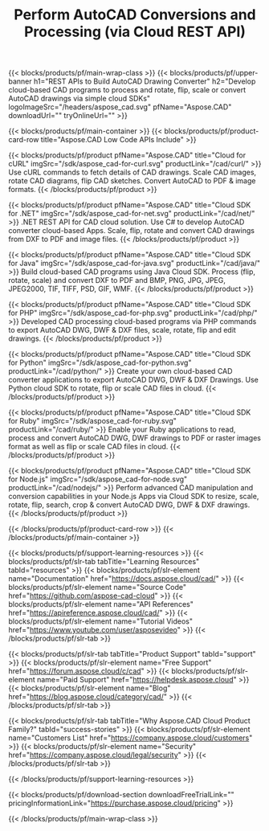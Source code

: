 ﻿---
title: Perform AutoCAD Conversions and Processing (via Cloud REST API) 
description: Develop cloud-based CAD programs to process and rotate, flip, scale or convert AutoCAD drawings via simple cloud SDKs 
weight: 10
url: /family
---

{{< blocks/products/pf/main-wrap-class >}}
{{< blocks/products/pf/upper-banner h1="REST APIs to Build AutoCAD Drawing Converter" h2="Develop cloud-based CAD programs to process and rotate, flip, scale or convert AutoCAD drawings via simple cloud SDKs" logoImageSrc="/headers/aspose_cad.svg" pfName="Aspose.CAD" downloadUrl="" tryOnlineUrl="" >}}

{{< blocks/products/pf/main-container >}}
{{< blocks/products/pf/product-card-row title="Aspose.CAD Low Code APIs Include" >}}

{{< blocks/products/pf/product pfName="Aspose.CAD" title="Cloud for cURL" imgSrc="/sdk/aspose_cad-for-curl.svg" productLink="/cad/curl/" >}}
Use cURL commands to fetch details of CAD drawings. Scale CAD images, rotate CAD diagrams, flip CAD sketches. Convert AutoCAD to PDF & image formats.
{{< /blocks/products/pf/product >}}

{{< blocks/products/pf/product pfName="Aspose.CAD" title="Cloud SDK for .NET" imgSrc="/sdk/aspose_cad-for-net.svg" productLink="/cad/net/" >}}
.NET REST API for CAD cloud solution. Use C# to develop AutoCAD converter cloud-based Apps. Scale, flip, rotate and convert CAD drawings from DXF to PDF and image files.
{{< /blocks/products/pf/product >}}

{{< blocks/products/pf/product pfName="Aspose.CAD" title="Cloud SDK for Java" imgSrc="/sdk/aspose_cad-for-java.svg" productLink="/cad/java/" >}}
Build cloud-based CAD programs using Java Cloud SDK. Process (flip, rotate, scale) and convert DXF to PDF and BMP, PNG, JPG, JPEG, JPEG2000, TIF, TIFF, PSD, GIF, WMF.
{{< /blocks/products/pf/product >}}

{{< blocks/products/pf/product pfName="Aspose.CAD" title="Cloud SDK for PHP" imgSrc="/sdk/aspose_cad-for-php.svg" productLink="/cad/php/" >}}
Developed CAD processing cloud-based programs via PHP commands to export AutoCAD DWG, DWF & DXF files, scale, rotate, flip and edit drawings.
{{< /blocks/products/pf/product >}}

{{< blocks/products/pf/product pfName="Aspose.CAD" title="Cloud SDK for Python" imgSrc="/sdk/aspose_cad-for-python.svg" productLink="/cad/python/" >}}
Create your own cloud-based CAD converter applications to export AutoCAD DWG, DWF & DXF Drawings. Use Python cloud SDK to rotate, flip or scale CAD files in cloud.
{{< /blocks/products/pf/product >}}

{{< blocks/products/pf/product pfName="Aspose.CAD" title="Cloud SDK for Ruby" imgSrc="/sdk/aspose_cad-for-ruby.svg" productLink="/cad/ruby/" >}}
Enable your Ruby applications to read, process and convert AutoCAD DWG, DWF drawings to PDF or raster images format as well as flip or scale CAD files in cloud.
{{< /blocks/products/pf/product >}}

{{< blocks/products/pf/product pfName="Aspose.CAD" title="Cloud SDK for Node.js" imgSrc="/sdk/aspose_cad-for-node.svg" productLink="/cad/nodejs/" >}}
Perform advanced CAD manipulation and conversion capabilities in your Node.js Apps via Cloud SDK to resize, scale, rotate, flip, search, crop & convert AutoCAD DWG, DWF & DXF drawings.
{{< /blocks/products/pf/product >}}

{{< /blocks/products/pf/product-card-row >}}
{{< /blocks/products/pf/main-container >}}

{{< blocks/products/pf/support-learning-resources >}}
{{< blocks/products/pf/slr-tab tabTitle="Learning Resources" tabId="resources" >}}
{{< blocks/products/pf/slr-element name="Documentation" href="https://docs.aspose.cloud/cad/" >}}
{{< blocks/products/pf/slr-element name="Source Code" href="https://github.com/aspose-cad-cloud" >}}
{{< blocks/products/pf/slr-element name="API References" href="https://apireference.aspose.cloud/cad/" >}}
{{< blocks/products/pf/slr-element name="Tutorial Videos" href="https://www.youtube.com/user/asposevideo" >}}
{{< /blocks/products/pf/slr-tab >}}

{{< blocks/products/pf/slr-tab tabTitle="Product Support" tabId="support" >}}
{{< blocks/products/pf/slr-element name="Free Support" href="https://forum.aspose.cloud/c/cad" >}}
{{< blocks/products/pf/slr-element name="Paid Support" href="https://helpdesk.aspose.cloud" >}}
{{< blocks/products/pf/slr-element name="Blog" href="https://blog.aspose.cloud/category/cad/" >}}
{{< /blocks/products/pf/slr-tab >}}

{{< blocks/products/pf/slr-tab tabTitle="Why Aspose.CAD Cloud Product Family?" tabId="success-stories" >}}
{{< blocks/products/pf/slr-element name="Customers List" href="https://company.aspose.cloud/customers" >}}
{{< blocks/products/pf/slr-element name="Security" href="https://company.aspose.cloud/legal/security" >}}
{{< /blocks/products/pf/slr-tab >}}

{{< /blocks/products/pf/support-learning-resources >}}

{{< blocks/products/pf/download-section downloadFreeTrialLink="" pricingInformationLink="https://purchase.aspose.cloud/pricing" >}}

{{< /blocks/products/pf/main-wrap-class >}}
